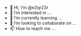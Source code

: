 - 👋 Hi, I’m @e2qr23r
- 👀 I’m interested in ...
- 🌱 I’m currently learning ...
- 💞️ I’m looking to collaborate on ...
- 📫 How to reach me ...

<!---
e2qr23r/e2qr23r is a ✨ special ✨ repository because its `README.md` (this file) appears on your GitHub profile.
You can click the Preview link to take a look at your changes.
--->
